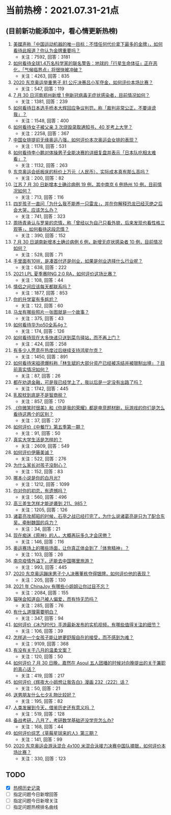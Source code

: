 # 当前热榜：2021.07.31-21点
## (目前新功能添加中，看心情更新热榜)
1. [美媒声称「中国运动机器的唯一目标：不惜任何代价拿下最多的金牌」，如何看待此报道？你认为金牌重要吗？](https://www.zhihu.com/question/476132907)
    * 关注：7592, 回答：3181
2. [如何看待全球1.4万名科学家的联名警告：地球的「行星生命体征」正在恶化，「气候临界点」将很快被冲破？](https://www.zhihu.com/question/475867319)
    * 关注：4263, 回答：835
3. [2020 东京奥运举重男子 81 公斤决赛吕小军夺金，如何评价本场比赛？](https://www.zhihu.com/question/476308249)
    * 关注：547, 回答：119
4. [7 月 30 日河南郑州新增 1 例新冠病毒无症状感染者，目前情况如何？](https://www.zhihu.com/question/476238434)
    * 关注：1381, 回答：239
5. [如何看待日本选手桥本大辉回应争议判罚，称「裁判非常公正，不要诽谤我」？](https://www.zhihu.com/question/476259609)
    * 关注：1548, 回答：400
6. [如何看待女子被父亲 3 次烧毁录取通知书，40 岁考上大学？](https://www.zhihu.com/question/475532931)
    * 关注：2258, 回答：367
7. [中国女排提前无缘奥运八强，如何评价本次奥运会女排的表现？](https://www.zhihu.com/question/476309245)
    * 关注：1178, 回答：531
8. [如何看待李小鹏对体操男子全能决赛的详细复盘并表示「日本队吃相太难看」？](https://www.zhihu.com/question/476106089)
    * 关注：1132, 回答：263
9. [东京奥运会纸板床的标价上万元（人民币），实际成本真有那么高吗？](https://www.zhihu.com/question/475301096)
    * 关注：200, 回答：82
10. [江苏 7 月 30 日新增本土确诊病例 19 例，其中南京 6 例扬州 10 例，目前情况如何？](https://www.zhihu.com/question/476234439)
    * 关注：713, 回答：116
11. [四岁孩子一直问「为什么我不能养一只雷龙」，并在你解释恐龙已经灭绝之后会大哭，应该怎么办？](https://www.zhihu.com/question/473663955)
    * 关注：741, 回答：323
12. [周扬青承认与罗昊的恋情，称「曾经以为自己只看外貌，后来发现也看性格三观等」，如何看待这段恋情？](https://www.zhihu.com/question/476275195)
    * 关注：390, 回答：152
13. [7 月 30 日湖南新增本土确诊病例 6 例，新增无症状感染者 10 例，目前情况如何？](https://www.zhihu.com/question/476244970)
    * 关注：528, 回答：71
14. [手里面有10W，是凑首付还是创业，如果是创业选择什么行业呢？](https://www.zhihu.com/question/470204344)
    * 关注：638, 回答：222
15. [2021 LPL 夏季赛RNG 2:0 RA，如何评价这场比赛？](https://www.zhihu.com/question/476287467)
    * 关注：108, 回答：44
16. [情侣之间应该每天都联系吗？](https://www.zhihu.com/question/447408356)
    * 关注：1877, 回答：853
17. [你的升学宴有多尴尬？](https://www.zhihu.com/question/293226791)
    * 关注：122, 回答：60
18. [马龙有哪些照片一张图就是一个故事？](https://www.zhihu.com/question/64779332)
    * 关注：375, 回答：43
19. [如何看待华为p50全系4g？](https://www.zhihu.com/question/475918228)
    * 关注：174, 回答：126
20. [如何看待现在大多快递只送到菜鸟驿站，而不再上门？](https://www.zhihu.com/question/271189879)
    * 关注：424, 回答：258
21. [有多少人愿意在热度过后继续支持鸿星尔克？](https://www.zhihu.com/question/475165610)
    * 关注：1450, 回答：891
22. [如何看待宋祖德爆料称「林生斌的大部分资产已经被冻结并被限制出境」？目前真实情况如何？](https://www.zhihu.com/question/475884091)
    * 关注：87, 回答：26
23. [都在劝退金融，可是我已经学上了，我以后是一定没有出路了吗？](https://www.zhihu.com/question/446100938)
    * 关注：1742, 回答：445
24. [乳胶枕到底是不是智商税？](https://www.zhihu.com/question/419436850)
    * 关注：857, 回答：170
25. [《你微笑时很美》和《你是我的荣耀》都是电竞题材剧，玩游戏的你们是怎么看待这两个的区别？](https://www.zhihu.com/question/475198741)
    * 关注：37, 回答：27
26. [如何评价《中餐厅》第五季第一期？](https://www.zhihu.com/question/476136132)
    * 关注：91, 回答：50
27. [真实大学生活是怎样的？](https://www.zhihu.com/question/444847984)
    * 关注：2609, 回答：549
28. [如何评价伊藤美诚？](https://www.zhihu.com/question/301233410)
    * 关注：522, 回答：276
29. [为什么家长对孩子没耐心？](https://www.zhihu.com/question/465928647)
    * 关注：152, 回答：83
30. [哪本小说是你的白月光?](https://www.zhihu.com/question/468956398)
    * 关注：1212, 回答：1099
31. [你对你的初恋，有遗憾吗？](https://www.zhihu.com/question/472106942)
    * 关注：560, 回答：496
32. [高三差生怎样才能逆袭到 211、985？](https://www.zhihu.com/question/37888095)
    * 关注：1205, 回答：126
33. [诸葛亮攻郝昭的时候，石亭之战已经打完了，为什么说诸葛亮是只为了配合东吴，牵制魏国的兵力？](https://www.zhihu.com/question/475460785)
    * 关注：34, 回答：21
34. [现在痴迷《原神》的人，大概再玩多久才会厌倦？](https://www.zhihu.com/question/474744292)
    * 关注：146, 回答：116
35. [奥运赛场上的哪些场面，让你真正体会到了「体育精神」？](https://www.zhihu.com/question/475393069)
    * 关注：103, 回答：26
36. [南京疫情外溢下，还能去中国哪里旅游？](https://www.zhihu.com/question/475324384)
    * 关注：993, 回答：445
37. [2020 东京奥运蹦床男子个人决赛董栋夺得银牌，如何评价他的表现？](https://www.zhihu.com/question/476294648)
    * 关注：205, 回答：130
38. [2021 年 ChinaJoy 有哪些小姐姐让你过目不忘？](https://www.zhihu.com/question/475809233)
    * 关注：2084, 回答：155
39. [猫咪会知道自己被人偏爱，而有恃无恐吗？](https://www.zhihu.com/question/470448419)
    * 关注：285, 回答：76
40. [有什么道理需要明白？](https://www.zhihu.com/question/470154553)
    * 关注：347, 回答：94
41. [如何评价《冰汽时代》手游最新发布的实机视频，有哪些值得关注的细节？](https://www.zhihu.com/question/476117212)
    * 关注：106, 回答：39
42. [怎样追一个女孩子能让她更舒服自在的接受，而不感到为难？](https://www.zhihu.com/question/307728254)
    * 关注：9109, 回答：368
43. [有没有关于八月的温柔文案？](https://www.zhihu.com/question/475819887)
    * 关注：120, 回答：50
44. [如何评价 7 月 30 日晚，嘉然在 Asoul 五人团播的时候对向晚提出的关于兼职的真心话？](https://www.zhihu.com/question/476183805)
    * 关注：419, 回答：217
45. [如何评价《辉夜大小姐想让我告白》漫画 232（222）话？](https://www.zhihu.com/question/475180516)
    * 关注：50, 回答：21
46. [送男朋友什么七夕礼物比较好？](https://www.zhihu.com/question/64471789)
    * 关注：195, 回答：82
47. [人类发展到今天，借鉴历史还有意义吗 ？](https://www.zhihu.com/question/398148278)
    * 关注：519, 回答：128
48. [备战考研，八月了，考研数学基础还没学完怎么办?](https://www.zhihu.com/question/475999516)
    * 关注：168, 回答：44
49. [如何评价综艺《草莓星球来的人》第三期？](https://www.zhihu.com/question/476151929)
    * 关注：141, 回答：99
50. [2020 东京奥运会游泳混合 4x100 米混合泳接力决赛中国队摘银，如何评价本场比赛？](https://www.zhihu.com/question/476248892)
    * 关注：330, 回答：123
## TODO
* [x] [热榜历史记录](hot_history/AllHot.md)
* [ ] 指定问题今日新增回答
* [ ] 指定问题今日新增关注
* [ ] 指定问题热榜排名曲线
